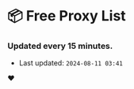 # :package: Free Proxy List
### Updated every 15 minutes.

- Last updated: `2024-08-11 03:41`

:heart:
